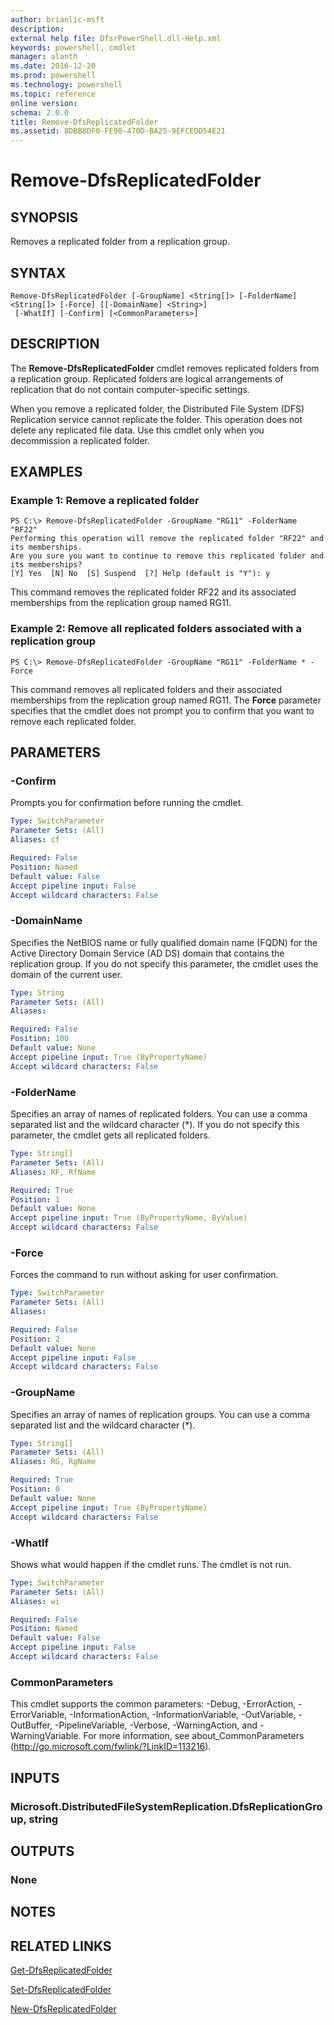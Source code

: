 ```yaml
---
author: brianlic-msft
description: 
external help file: DfsrPowerShell.dll-Help.xml
keywords: powershell, cmdlet
manager: alanth
ms.date: 2016-12-20
ms.prod: powershell
ms.technology: powershell
ms.topic: reference
online version: 
schema: 2.0.0
title: Remove-DfsReplicatedFolder
ms.assetid: 8DBB8DF0-FE98-470D-BA25-9EFCEDD54E21
---
```


# Remove-DfsReplicatedFolder

## SYNOPSIS
Removes a replicated folder from a replication group.

## SYNTAX

```
Remove-DfsReplicatedFolder [-GroupName] <String[]> [-FolderName] <String[]> [-Force] [[-DomainName] <String>]
 [-WhatIf] [-Confirm] [<CommonParameters>]
```

## DESCRIPTION
The **Remove-DfsReplicatedFolder** cmdlet removes replicated folders from a replication group.
Replicated folders are logical arrangements of replication that do not contain computer-specific settings.

When you remove a replicated folder, the Distributed File System (DFS) Replication service cannot replicate the folder.
This operation does not delete any replicated file data.
Use this cmdlet only when you decommission a replicated folder.

## EXAMPLES

### Example 1: Remove a replicated folder
```
PS C:\> Remove-DfsReplicatedFolder -GroupName "RG11" -FolderName "RF22"
Performing this operation will remove the replicated folder "RF22" and its memberships.
Are you sure you want to continue to remove this replicated folder and its memberships?
[Y] Yes  [N] No  [S] Suspend  [?] Help (default is "Y"): y
```

This command removes the replicated folder RF22 and its associated memberships from the replication group named RG11.

### Example 2: Remove all replicated folders associated with a replication group
```
PS C:\> Remove-DfsReplicatedFolder -GroupName "RG11" -FolderName * -Force
```

This command removes all replicated folders and their associated memberships from the replication group named RG11.
The **Force** parameter specifies that the cmdlet does not prompt you to confirm that you want to remove each replicated folder.

## PARAMETERS

### -Confirm
Prompts you for confirmation before running the cmdlet.

```yaml
Type: SwitchParameter
Parameter Sets: (All)
Aliases: cf

Required: False
Position: Named
Default value: False
Accept pipeline input: False
Accept wildcard characters: False
```

### -DomainName
Specifies the NetBIOS name or fully qualified domain name (FQDN) for the Active Directory Domain Service (AD DS) domain that contains the replication group.
If you do not specify this parameter, the cmdlet uses the domain of the current user.

```yaml
Type: String
Parameter Sets: (All)
Aliases: 

Required: False
Position: 100
Default value: None
Accept pipeline input: True (ByPropertyName)
Accept wildcard characters: False
```

### -FolderName
Specifies an array of names of replicated folders.
You can use a comma separated list and the wildcard character (*).
If you do not specify this parameter, the cmdlet gets all replicated folders.

```yaml
Type: String[]
Parameter Sets: (All)
Aliases: RF, RfName

Required: True
Position: 1
Default value: None
Accept pipeline input: True (ByPropertyName, ByValue)
Accept wildcard characters: False
```

### -Force
Forces the command to run without asking for user confirmation.

```yaml
Type: SwitchParameter
Parameter Sets: (All)
Aliases: 

Required: False
Position: 2
Default value: None
Accept pipeline input: False
Accept wildcard characters: False
```

### -GroupName
Specifies an array of names of replication groups.
You can use a comma separated list and the wildcard character (*).

```yaml
Type: String[]
Parameter Sets: (All)
Aliases: RG, RgName

Required: True
Position: 0
Default value: None
Accept pipeline input: True (ByPropertyName)
Accept wildcard characters: False
```

### -WhatIf
Shows what would happen if the cmdlet runs.
The cmdlet is not run.

```yaml
Type: SwitchParameter
Parameter Sets: (All)
Aliases: wi

Required: False
Position: Named
Default value: False
Accept pipeline input: False
Accept wildcard characters: False
```

### CommonParameters
This cmdlet supports the common parameters: -Debug, -ErrorAction, -ErrorVariable, -InformationAction, -InformationVariable, -OutVariable, -OutBuffer, -PipelineVariable, -Verbose, -WarningAction, and -WarningVariable. For more information, see about_CommonParameters (http://go.microsoft.com/fwlink/?LinkID=113216).

## INPUTS

### Microsoft.DistributedFileSystemReplication.DfsReplicationGroup, string

## OUTPUTS

### None

## NOTES

## RELATED LINKS

[Get-DfsReplicatedFolder](./Get-DfsReplicatedFolder.md)

[Set-DfsReplicatedFolder](./Set-DfsReplicatedFolder.md)

[New-DfsReplicatedFolder](./New-DfsReplicatedFolder.md)

